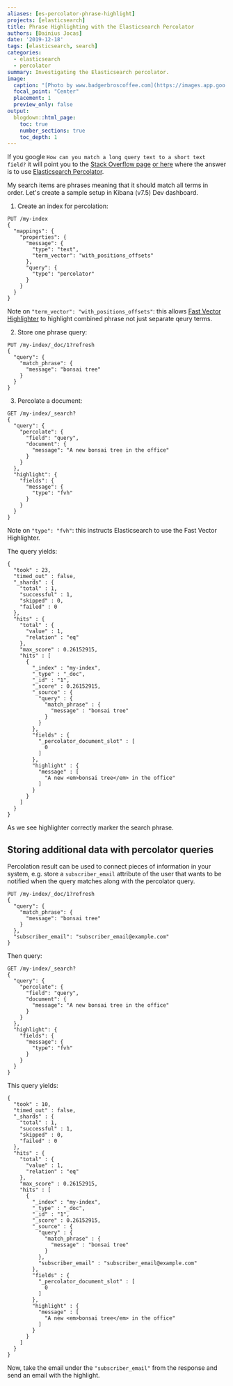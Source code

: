 ```yaml
---
aliases: [es-percolator-phrase-highlight]
projects: [elasticsearch]
title: Phrase Highlighting with the Elasticsearch Percolator
authors: [Dainius Jocas]
date: '2019-12-18'
tags: [elasticsearch, search]
categories:
  - elasticsearch
  - percolator
summary: Investigating the Elasticsearch percolator.
image:
  caption: "[Photo by www.badgerbroscoffee.com](https://images.app.goo.gl/32WoDFDQp6wm1F7Q9)"
  focal_point: "Center"
  placement: 1
  preview_only: false
output:
  blogdown::html_page:
    toc: true
    number_sections: true
    toc_depth: 1
---
```


If you google `How can you match a long query text to a short text field?` it will point you to the [Stack Overflow page](https://stackoverflow.com/questions/51865747/elasticsearch-match-long-query-text-to-short-field) [or here](https://discuss.elastic.co/t/match-long-query-text-to-short-field/144584/3) where the answer is to use [Elasticsearch Percolator]().

My search items are phrases meaning that it should match all terms in order. Let's create a sample setup in Kibana (v7.5) Dev dashboard.

1. Create an index for percolation:
```
PUT /my-index
{
  "mappings": {
    "properties": {
      "message": {
        "type": "text",
        "term_vector": "with_positions_offsets"
      },
      "query": {
        "type": "percolator"
      }
    }
  }
}
```

Note on `"term_vector": "with_positions_offsets"`: this allows [Fast Vector Highlighter](https://www.elastic.co/guide/en/elasticsearch/reference/6.6/search-request-highlighting.html#fast-vector-highlighter) to highlight combined phrase not just separate qeury terms. 

2. Store one phrase query:
```
PUT /my-index/_doc/1?refresh
{
  "query": {
    "match_phrase": {
      "message": "bonsai tree"
    }
  }
}
```

3. Percolate a document:
```
GET /my-index/_search?
{
  "query": {
    "percolate": {
      "field": "query",
      "document": {
        "message": "A new bonsai tree in the office"
      }
    }
  },
  "highlight": {
    "fields": {
      "message": {
        "type": "fvh"
      }
    }
  }
}
```
Note on `"type": "fvh"`: this instructs Elasticsearch to use the Fast Vector Highlighter.

The query yields:

```
{
  "took" : 23,
  "timed_out" : false,
  "_shards" : {
    "total" : 1,
    "successful" : 1,
    "skipped" : 0,
    "failed" : 0
  },
  "hits" : {
    "total" : {
      "value" : 1,
      "relation" : "eq"
    },
    "max_score" : 0.26152915,
    "hits" : [
      {
        "_index" : "my-index",
        "_type" : "_doc",
        "_id" : "1",
        "_score" : 0.26152915,
        "_source" : {
          "query" : {
            "match_phrase" : {
              "message" : "bonsai tree"
            }
          }
        },
        "fields" : {
          "_percolator_document_slot" : [
            0
          ]
        },
        "highlight" : {
          "message" : [
            "A new <em>bonsai tree</em> in the office"
          ]
        }
      }
    ]
  }
}
```

As we see highlighter correctly marker the search phrase.

## Storing additional data with percolator queries

Percolation result can be used to connect pieces of information in your system, e.g. store a `subscriber_email` attribute of the user that wants to be notified when the query matches along with the percolator query.

```
PUT /my-index/_doc/1?refresh
{
  "query": {
    "match_phrase": {
      "message": "bonsai tree"
    }
  },
  "subscriber_email": "subscriber_email@example.com"
}
```

Then query:
```
GET /my-index/_search?
{
  "query": {
    "percolate": {
      "field": "query",
      "document": {
        "message": "A new bonsai tree in the office"
      }
    }
  },
  "highlight": {
    "fields": {
      "message": {
        "type": "fvh"
      }
    }
  }
}
```

This query yields:

```
{
  "took" : 10,
  "timed_out" : false,
  "_shards" : {
    "total" : 1,
    "successful" : 1,
    "skipped" : 0,
    "failed" : 0
  },
  "hits" : {
    "total" : {
      "value" : 1,
      "relation" : "eq"
    },
    "max_score" : 0.26152915,
    "hits" : [
      {
        "_index" : "my-index",
        "_type" : "_doc",
        "_id" : "1",
        "_score" : 0.26152915,
        "_source" : {
          "query" : {
            "match_phrase" : {
              "message" : "bonsai tree"
            }
          },
          "subscriber_email" : "subscriber_email@example.com"
        },
        "fields" : {
          "_percolator_document_slot" : [
            0
          ]
        },
        "highlight" : {
          "message" : [
            "A new <em>bonsai tree</em> in the office"
          ]
        }
      }
    ]
  }
}

```

Now, take the email under the `"subscriber_email"` from the response and send an email with the highlight.
